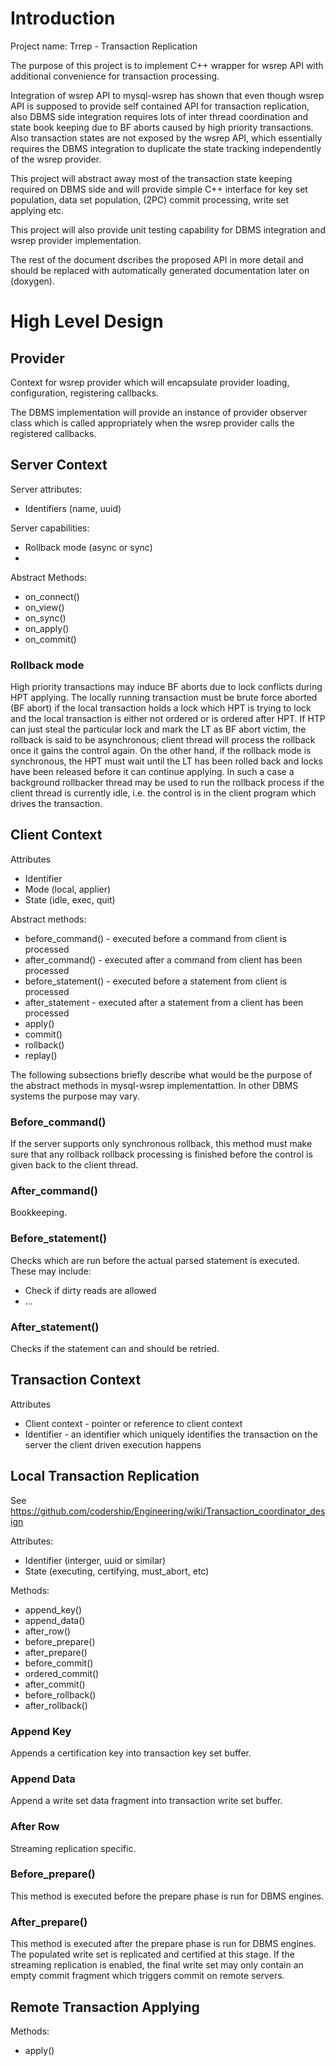 # Introduction

Project name: Trrep - Transaction Replication

The purpose of this project is to implement C++ wrapper
for wsrep API with additional convenience for transaction
processing.

Integration of wsrep API to mysql-wsrep has shown that even
though wsrep API is supposed to provide self contained API
for transaction replication, also DBMS side integration requires
lots of inter thread coordination and state book keeping due to BF
aborts caused by high priority transactions. Also transaction states
are not exposed by the wsrep API, which essentially requires the
DBMS integration to duplicate the state tracking independently of
the wsrep provider.

This project will abstract away most of the transaction state
keeping required on DBMS side and will provide simple
C++ interface for key set population, data set population,
(2PC) commit processing, write set applying etc.

This project will also provide unit testing capability for
DBMS integration and wsrep provider implementation.


The rest of the document dscribes the proposed API in more detail
and should be replaced with automatically generated documentation
later on (doxygen).

# High Level Design

## Provider

Context for wsrep provider which will encapsulate provider loading,
configuration, registering callbacks.

The DBMS implementation will provide an instance of provider
observer class which is called appropriately when the wsrep provider
calls the registered callbacks.



## Server Context

Server attributes:

* Identifiers (name, uuid)

Server capabilities:

* Rollback mode (async or sync)
*

Abstract Methods:

* on_connect()
* on_view()
* on_sync()
* on_apply()
* on_commit()


### Rollback mode

High priority transactions may induce BF aborts due to lock conflicts
during HPT applying. The locally running transaction must be brute force
aborted (BF abort) if the local transaction holds a lock which
HPT is trying to lock and the local transaction is either not ordered
or is ordered after HPT. If HTP can just steal the particular lock
and mark the LT as BF abort victim, the rollback is said to be asynchronous;
client thread will process the rollback once it gains the control again.
On the other hand, if the rollback mode is synchronous, the HPT
must wait until the LT has been rolled back and locks have been
released before it can continue applying. In such a case a background
rollbacker thread may be used to run the rollback process if the
client thread is currently idle, i.e. the control is in the client
program which drives the transaction.

## Client Context

Attributes

* Identifier
* Mode (local, applier)
* State (idle, exec, quit)

Abstract methods:

* before_command() - executed before a command from client is processed
* after_command() - executed after a command from client has been processed
* before_statement() - executed before a statement from client is processed
* after_statement - executed after a statement from a client has been processed
* apply()
* commit()
* rollback()
* replay()


The following subsections briefly describe what would be the
purpose of the abstract methods in mysql-wsrep implementattion.
In other DBMS systems the purpose may vary.

### Before_command()

If the server supports only synchronous rollback, this method must make
sure that any rollback rollback processing is finished before the control
is given back to the client thread.

### After_command()

Bookkeeping.

### Before_statement()

Checks which are run before the actual parsed statement is executed.
These may include:

* Check if dirty reads are allowed
* ...

### After_statement()

Checks if the statement can and should be retried.

## Transaction Context

Attributes

* Client context - pointer or reference to client context
* Identifier - an identifier which uniquely identifies the transaction
  on the server the client driven execution happens

## Local Transaction Replication

See https://github.com/codership/Engineering/wiki/Transaction_coordinator_design

Attributes:

* Identifier (interger, uuid or similar)
* State (executing, certifying, must_abort, etc)

Methods:

* append_key()
* append_data()
* after_row()
* before_prepare()
* after_prepare()
* before_commit()
* ordered_commit()
* after_commit()
* before_rollback()
* after_rollback()

### Append Key

Appends a certification key into transaction key set buffer.

### Append Data

Append a write set data fragment into transaction write set
buffer.

### After Row

Streaming replication specific.

### Before_prepare()

This method is executed before the prepare phase is run for DBMS
engines.

### After_prepare()

This method is executed after the prepare phase is run for DBMS engines.
The populated write set is replicated and certified at this stage.
If the streaming replication is enabled, the final write set may
only contain an empty commit fragment which triggers commit
on remote servers.

## Remote Transaction Applying

Methods:

* apply()


